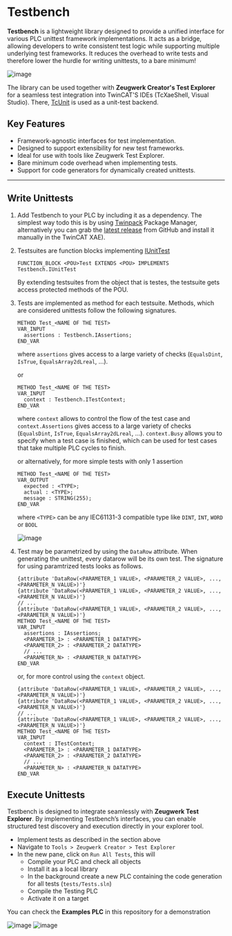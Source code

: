 # Testbench 

**Testbench** is a lightweight library designed to provide a unified interface for various PLC unittest framework implementations. It acts as a bridge, allowing developers to write consistent test logic while supporting multiple underlying test frameworks. It reduces the overhead to write tests and therefore lower the hurdle for writing unittests, to a bare minimum!

![image](https://github.com/user-attachments/assets/de76a850-9398-492f-8804-32fb175415ad)


The library can be used together with **Zeugwerk Creator's Test Explorer** for a seamless test integration into TwinCAT'S IDEs (TcXaeShell, Visual Studio). There, [TcUnit](https://tcunit.org/) is used as a unit-test backend.

## Key Features  
- Framework-agnostic interfaces for test implementation.  
- Designed to support extensibility for new test frameworks.  
- Ideal for use with tools like Zeugwerk Test Explorer.
- Bare minimum code overhead when implementing tests.
- Support for code generators for dynamically created unittests.

---

## Write Unittests  

1. Add Testbench to your PLC by including it as a dependency. The simplest way todo this is by using [Twinpack](https://github.com/Zeugwerk/Twinpack) Package Manager, alternatively you can grab the [latest release](https://github.com/Zeugwerk/Testbench/releases/latest) from GitHub and install it manually in the TwinCAT XAE).
1. Testsuites are function blocks implementing [IUnitTest](xref:Testbench.IUnitTest)
     ``` st  
     FUNCTION_BLOCK <POU>Test EXTENDS <POU> IMPLEMENTS Testbench.IUnitTest
     ```
     
     By extending testsuites from the object that is testes, the testsuite gets access protected methods of the POU.
1. Tests are implemented as method for each testsuite. Methods, which are considered unittests follow the following signatures.
     ``` st
     METHOD Test_<NAME OF THE TEST>
     VAR_INPUT
       assertions : Testbench.IAssertions;
     END_VAR
     ```

     where `assertions` gives access to a large variety of checks (`EqualsDint`, `IsTrue`, `EqualsArray2dLreal`, ...).
     
     or
     
     ``` st
     METHOD Test_<NAME OF THE TEST>
     VAR_INPUT
       context : Testbench.ITestContext;
     END_VAR
     ```

     where `context` allows to control the flow of the test case and `context.Assertions` gives access to a large variety of checks (`EqualsDint`, `IsTrue`, `EqualsArray2dLreal`, ...).
     `context.Busy` allows you to specify when a test case is finished, which can be used for test cases that take multiple PLC cycles to finish.
     
     or alternatively, for more simple tests with only 1 assertion
     ``` st
     METHOD Test_<NAME OF THE TEST>
     VAR_OUTPUT
       expected : <TYPE>;
       actual : <TYPE>;
       message : STRING(255);
     END_VAR
     ```
     where `<TYPE>` can be any IEC61131-3 compatible type like `DINT`, `INT`, `WORD` or `BOOL`

     ![image](https://github.com/user-attachments/assets/be609a50-3da9-4bbe-9cdc-f76d09038e1d)


1. Test may be parametrized by using the `DataRow` attribute. When generating the unittest, every datarow will be its own test. The signature for using paramtrized tests looks as follows.
     ``` st
     {attribute 'DataRow(<PARAMETER_1 VALUE>, <PARAMETER_2 VALUE>, ..., <PARAMETER_N VALUE>)'}
     {attribute 'DataRow(<PARAMETER_1 VALUE>, <PARAMETER_2 VALUE>, ..., <PARAMETER_N VALUE>)'}
     // ...
     {attribute 'DataRow(<PARAMETER_1 VALUE>, <PARAMETER_2 VALUE>, ..., <PARAMETER_N VALUE>)'}
     METHOD Test_<NAME OF THE TEST>
     VAR_INPUT
       assertions : IAssertions;
       <PARAMETER_1> : <PARAMETER_1 DATATYPE>
       <PARAMETER_2> : <PARAMETER_2 DATATYPE>
       // ...
       <PARAMETER_N> : <PARAMETER_N DATATYPE>
     END_VAR
     ```
     
     or, for more control using the `context` object.
     
     ``` st
     {attribute 'DataRow(<PARAMETER_1 VALUE>, <PARAMETER_2 VALUE>, ..., <PARAMETER_N VALUE>)'}
     {attribute 'DataRow(<PARAMETER_1 VALUE>, <PARAMETER_2 VALUE>, ..., <PARAMETER_N VALUE>)'}
     // ...
     {attribute 'DataRow(<PARAMETER_1 VALUE>, <PARAMETER_2 VALUE>, ..., <PARAMETER_N VALUE>)'}
     METHOD Test_<NAME OF THE TEST>
     VAR_INPUT
       context : ITestContext;
       <PARAMETER_1> : <PARAMETER_1 DATATYPE>
       <PARAMETER_2> : <PARAMETER_2 DATATYPE>
       // ...
       <PARAMETER_N> : <PARAMETER_N DATATYPE>
     END_VAR
     ```
     

## Execute Unittests

Testbench is designed to integrate seamlessly with **Zeugwerk Test Explorer**. By implementing Testbench’s interfaces, you can enable structured test discovery and execution directly in your explorer tool.

- Implement tests as described in the section above
- Navigate to `Tools > Zeugwerk Creator > Test Explorer`
- In the new pane, click on `Run All Tests`, this will
  - Compile your PLC and check all objects
  - Install it as a local library
  - In the background create a new PLC containing the code generation for all tests (`tests/Tests.sln`)
  - Compile the Testing PLC
  - Activate it on a target
 
You can check the **Examples PLC** in this repository for a demonstration
 
![image](https://github.com/user-attachments/assets/2887a596-f8b9-4f8c-ab2c-1a7c11f6780f)
![image](https://github.com/user-attachments/assets/76f94b76-ba20-4fdd-bb00-144cf181ee70)


